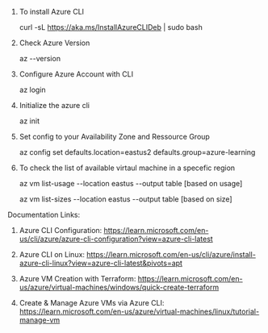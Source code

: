 1. To install Azure CLI 

    curl -sL https://aka.ms/InstallAzureCLIDeb | sudo bash


2. Check Azure Version

    az --version



3. Configure Azure Account with CLI

    az login



4. Initialize the azure cli 

    az init



5. Set config to your Availability Zone and Ressource Group

    az config set defaults.location=eastus2 defaults.group=azure-learning



6. To check the list of available virtaul machine in a specefic region 

    az vm list-usage --location eastus --output table [based on usage]

    az vm list-sizes --location eastus --output table [based on size]



Documentation Links:

1. Azure CLI Configuration: https://learn.microsoft.com/en-us/cli/azure/azure-cli-configuration?view=azure-cli-latest

2. Azure CLI on Linux: https://learn.microsoft.com/en-us/cli/azure/install-azure-cli-linux?view=azure-cli-latest&pivots=apt

3. Azure VM Creation with Terraform: https://learn.microsoft.com/en-us/azure/virtual-machines/windows/quick-create-terraform

4. Create & Manage Azure VMs via Azure CLI: https://learn.microsoft.com/en-us/azure/virtual-machines/linux/tutorial-manage-vm

